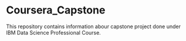 # Coursera_Capstone
This repository contains information abour capstone project done under IBM Data Science Professional Course.
